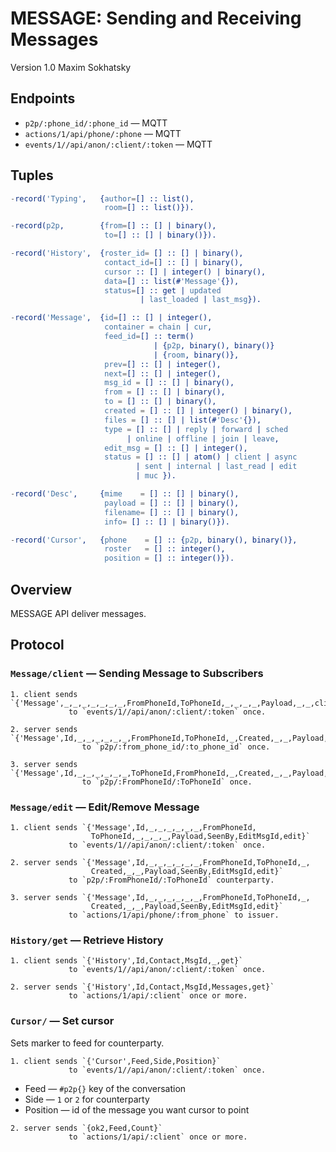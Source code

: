 MESSAGE: Sending and Receiving Messages
=======================================

Version 1.0 Maxim Sokhatsky

Endpoints
--------

* `p2p/:phone_id/:phone_id` — MQTT
* `actions/1/api/phone/:phone` — MQTT
* `events/1//api/anon/:client/:token` — MQTT

Tuples
------

```erlang
-record('Typing',   {author=[] :: list(),
                     room=[] :: list()}).
```

```erlang
-record(p2p,        {from=[] :: [] | binary(),
                     to=[] :: [] | binary()}).
```

```erlang
-record('History',  {roster_id= [] :: [] | binary(),
                     contact_id=[] :: [] | binary(),
                     cursor :: [] | integer() | binary(),
                     data=[] :: list(#'Message'{}),
                     status=[] :: get | updated
                             | last_loaded | last_msg}).
```

```erlang
-record('Message',  {id=[] :: [] | integer(),
                     container = chain | cur,
                     feed_id=[] :: term()
                                | {p2p, binary(), binary()}
                                | {room, binary()},
                     prev=[] :: [] | integer(),
                     next=[] :: [] | integer(),
                     msg_id = [] :: [] | binary(),
                     from = [] :: [] | binary(),
                     to = [] :: [] | binary(),
                     created = [] :: [] | integer() | binary(),
                     files = [] :: [] | list(#'Desc'{}),
                     type = [] :: [] | reply | forward | sched
                          | online | offline | join | leave,
                     edit_msg = [] :: [] | integer(),
                     status = [] :: [] | atom() | client | async
                            | sent | internal | last_read | edit
                            | muc }).
```

```erlang
-record('Desc',     {mime    = [] :: [] | binary(),
                     payload = [] :: [] | binary(),
                     filename= [] :: [] | binary(),
                     info= [] :: [] | binary()}).
```

```erlang
-record('Cursor',   {phone    = [] :: {p2p, binary(), binary()},
                     roster   = [] :: integer(),
                     position = [] :: integer()}).

```

Overview
--------

MESSAGE API deliver messages.

Protocol
--------

### `Message/client` — Sending Message to Subscribers

```
1. client sends `{'Message',_,_,_,_,_,_,_,FromPhoneId,ToPhoneId,_,_,_,_,Payload,_,_,client}`
             to `events/1//api/anon/:client/:token` once.
```

```
2. server sends `{'Message',Id,_,_,_,_,_,_,FromPhoneId,ToPhoneId,_,Created,_,_,Payload,_,_,sent}`
                to `p2p/:from_phone_id/:to_phone_id` once.
```

```
3. server sends `{'Message',Id,_,_,_,_,_,_,ToPhoneId,FromPhoneId,_,Created,_,_,Payload,_,_,sent}`
                to `p2p/:FromPhoneId/:ToPhoneId` once.
```

### `Message/edit` — Edit/Remove Message

```
1. client sends `{'Message',Id,_,_,_,_,_,_,FromPhoneId,
                  ToPhoneId,_,_,_,_,Payload,SeenBy,EditMsgId,edit}`
             to `events/1//api/anon/:client/:token` once.
```

```
2. server sends `{'Message',Id,_,_,_,_,_,_,FromPhoneId,ToPhoneId,_,
                  Created,_,_,Payload,SeenBy,EditMsgId,edit}`
             to `p2p/:FromPhoneId/:ToPhoneId` counterparty.
```

```
3. server sends `{'Message',Id,_,_,_,_,_,_,FromPhoneId,ToPhoneId,_,
                  Created,_,_,Payload,SeenBy,EditMsgId,edit}`
             to `actions/1/api/phone/:from_phone` to issuer.
```

### `History/get` — Retrieve History

```
1. client sends `{'History',Id,Contact,MsgId,_,get}`
             to `events/1//api/anon/:client/:token` once.
```

```
2. server sends `{'History',Id,Contact,MsgId,Messages,get}`
             to `actions/1/api/:client` once or more.
```

### `Cursor/` — Set cursor

Sets marker to feed for counterparty.

```
1. client sends `{'Cursor',Feed,Side,Position}`
             to `events/1//api/anon/:client/:token` once.
```

* Feed — `#p2p{}` key of the conversation
* Side — `1` or `2` for counterparty
* Position — id of the message you want cursor to point

```
2. server sends `{ok2,Feed,Count}`
             to `actions/1/api/:client` once or more.
```
